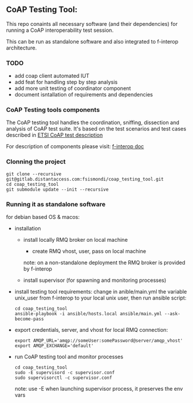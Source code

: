 CoAP Testing Tool:
------------------

This repo conaints all necessary software (and their dependencies) for running a 
CoAP interoperability test session.

This can be run as standalone software and also integrated to f-interop 
architecture.

### TODO
- add coap client automated IUT
- add feat for handling step by step analysis
- add more unit testing of coordinator component
- document isntallation of requirements and dependencies

### CoAP Testing tools components

The CoAP testing tool handles the coordination, sniffing, dissection and analysis of CoAP test suite.
It's based on the test scenarios and test cases described in 
[ETSI CoAP test description](http://www.etsi.org/plugtests/CoAP/Document/CoAP_TestDescriptions_v015.pdf)

For description of components please visit: [f-interop doc](doc.f-interop.eu)

### Clonning the project
```
git clone --recursive git@gitlab.distantaccess.com:fsismondi/coap_testing_tool.git
cd coap_testing_tool
git submodule update --init --recursive
```

### Running it as standalone software

for debian based OS & macos:


- installation 

  - install locally RMQ broker on local machine
    - create RMQ vhost, user, pass on local machine
    
    note: on a non-standalone deployment the RMQ broker is provided by f-interop
    
  - install supervisor (for spawning and monitoring processes)
  
- install testing tool requirements:
	change in anible/main.yml the variable unix_user from f-interop to your
	local unix user, then run ansible script:
    
    ```
    cd coap_testing_tool
    ansible-playbook -i ansible/hosts.local ansible/main.yml --ask-become-pass
    ```

- export credentials, server, and vhost for local RMQ connection: 
    
    ```
    export AMQP_URL='amqp://someUser:somePassword@server/amqp_vhost'
    export AMQP_EXCHANGE='default'
    ```

- run CoAP testing tool and monitor processes
    
    ```
    cd coap_testing_tool
    sudo -E supervisord -c supervisor.conf 
    sudo supervisorctl -c supervisor.conf  

    ```
	note: use -E when launching supervisor process, it preserves the env vars



